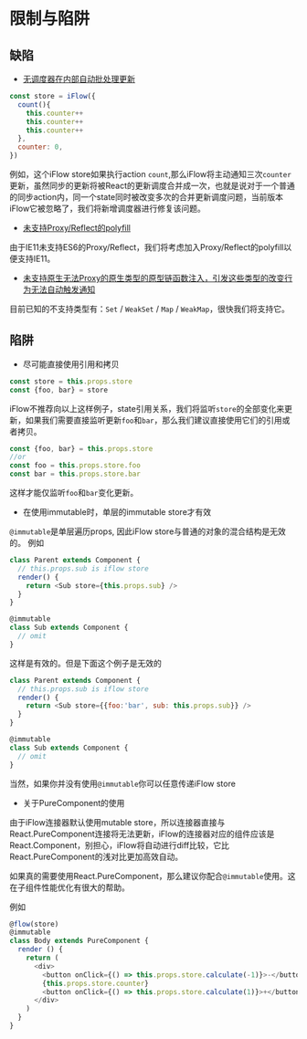 # 限制与陷阱

## 缺陷

* [无调度器在内部自动批处理更新](https://github.com/unadlib/iflow/issues/3)
```javascript
const store = iFlow({
  count(){
    this.counter++
    this.counter++
    this.counter++
  },
  counter: 0,
})
```

例如，这个iFlow store如果执行action `count`,那么iFlow将主动通知三次`counter`更新，虽然同步的更新将被React的更新调度合并成一次，也就是说对于一个普通的同步action内，同一个state同时被改变多次的合并更新调度问题，当前版本iFlow它被忽略了，我们将新增调度器进行修复该问题。

* [未支持Proxy/Reflect的polyfill](https://github.com/unadlib/iflow/issues/2)

由于IE11未支持ES6的Proxy/Reflect，我们将考虑加入Proxy/Reflect的polyfill以便支持IE11。

* [未支持原生无法Proxy的原生类型的原型链函数注入，引发这些类型的改变行为无法自动触发通知](https://github.com/unadlib/iflow/issues/4)

目前已知的不支持类型有：`Set` / `WeakSet` / `Map` / `WeakMap`，很快我们将支持它。

## 陷阱

* 尽可能直接使用引用和拷贝

```javascript
const store = this.props.store
const {foo, bar} = store
```
iFlow不推荐向以上这样例子，state引用关系，我们将监听`store`的全部变化来更新，如果我们需要直接监听更新`foo`和`bar`，那么我们建议直接使用它们的引用或者拷贝。
```javascript
const {foo, bar} = this.props.store
//or
const foo = this.props.store.foo
const bar = this.props.store.bar
```
这样才能仅监听`foo`和`bar`变化更新。

* 在使用immutable时，单层的immutable store才有效

`@immutable`是单层遍历props, 因此iFlow store与普通的对象的混合结构是无效的。
例如
```javascript
class Parent extends Component {
  // this.props.sub is iflow store
  render() {
    return <Sub store={this.props.sub} />
  }
}

@immutable
class Sub extends Component {
  // omit
}
```
这样是有效的。但是下面这个例子是无效的

```javascript
class Parent extends Component {
  // this.props.sub is iflow store
  render() {
    return <Sub store={{foo:'bar', sub: this.props.sub}} />
  }
}

@immutable
class Sub extends Component {
  // omit
}
```
当然，如果你并没有使用`@immutable`你可以任意传递iFlow store

* 关于PureComponent的使用

由于iFlow连接器默认使用mutable store，所以连接器直接与React.PureComponent连接将无法更新，iFlow的连接器对应的组件应该是React.Component，别担心，iFlow将自动进行diff比较，它比React.PureComponent的浅对比更加高效自动。

如果真的需要使用React.PureComponent，那么建议你配合`@immutable`使用。这在子组件性能优化有很大的帮助。

例如
```javascript
@flow(store)
@immutable
class Body extends PureComponent {
  render () {
    return (
      <div>
        <button onClick={() => this.props.store.calculate(-1)}>-</button>
        {this.props.store.counter}
        <button onClick={() => this.props.store.calculate(1)}>+</button>
      </div>
    )
  }
}
```
